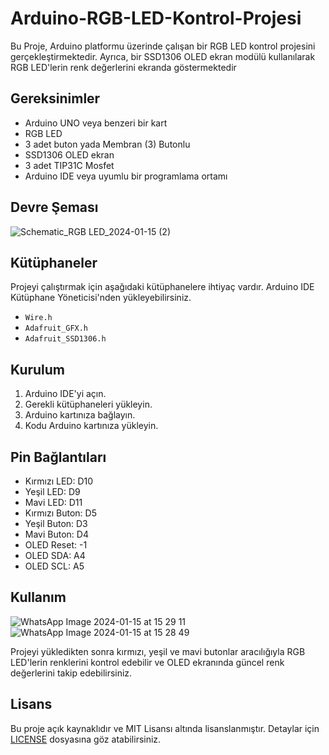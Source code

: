 # Arduino-RGB-LED-Kontrol-Projesi
 Bu Proje, Arduino platformu üzerinde çalışan bir RGB LED kontrol projesini gerçekleştirmektedir. Ayrıca, bir SSD1306 OLED ekran modülü kullanılarak RGB LED'lerin renk değerlerini ekranda göstermektedir

## Gereksinimler

- Arduino UNO veya benzeri bir kart
- RGB LED
- 3 adet buton yada Membran (3) Butonlu
- SSD1306 OLED ekran
- 3 adet TIP31C Mosfet 
- Arduino IDE veya uyumlu bir programlama ortamı

## Devre Şeması

![Schematic_RGB LED_2024-01-15 (2)](https://github.com/recepuysal/Arduino-RGB-LED-Kontrol-Projesi/assets/148240525/3f8cd0fd-b04d-4e1e-b8ef-43ee995550cb)


## Kütüphaneler

Projeyi çalıştırmak için aşağıdaki kütüphanelere ihtiyaç vardır. Arduino IDE Kütüphane Yöneticisi'nden yükleyebilirsiniz.

- `Wire.h`
- `Adafruit_GFX.h`
- `Adafruit_SSD1306.h`

## Kurulum

1. Arduino IDE'yi açın.
2. Gerekli kütüphaneleri yükleyin.
3. Arduino kartınıza bağlayın.
4. Kodu Arduino kartınıza yükleyin.

## Pin Bağlantıları

- Kırmızı LED: D10
- Yeşil LED: D9
- Mavi LED: D11
- Kırmızı Buton: D5
- Yeşil Buton: D3
- Mavi Buton: D4
- OLED Reset: -1
- OLED SDA: A4
- OLED SCL: A5

## Kullanım
![WhatsApp Image 2024-01-15 at 15 29 11](https://github.com/recepuysal/Arduino-RGB-LED-Kontrol-Projesi/assets/148240525/2a4911da-e065-4c80-932a-7d27cef4ac72)
![WhatsApp Image 2024-01-15 at 15 28 49](https://github.com/recepuysal/Arduino-RGB-LED-Kontrol-Projesi/assets/148240525/e0f91e9d-ba4a-4fb5-b2a3-db932bd1078e)

Projeyi yükledikten sonra kırmızı, yeşil ve mavi butonlar aracılığıyla RGB LED'lerin renklerini kontrol edebilir ve OLED ekranında güncel renk değerlerini takip edebilirsiniz.

## Lisans

Bu proje açık kaynaklıdır ve MIT Lisansı altında lisanslanmıştır. Detaylar için [LICENSE](LICENSE) dosyasına göz atabilirsiniz.
